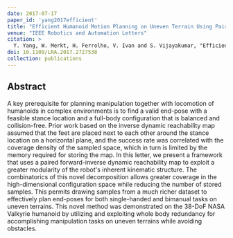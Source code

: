 ```yaml
---
date: 2017-07-17
paper_id: 'yang2017efficient'
title: "Efficient Humanoid Motion Planning on Uneven Terrain Using Paired Forward-Inverse Dynamic Reachability Maps"
venue: "IEEE Robotics and Automation Letters"
citation: >
  Y. Yang, W. Merkt, H. Ferrolho, V. Ivan and S. Vijayakumar, "Efficient Humanoid Motion Planning on Uneven Terrain Using Paired Forward-Inverse Dynamic Reachability Maps," in <em>IEEE Robotics and Automation Letters</em>, vol. 2, no. 4, pp. 2279-2286, Oct. 2017.
doi: 10.1109/LRA.2017.2727538
collection: publications
---
```


## Abstract

A key prerequisite for planning manipulation together with locomotion of humanoids in complex environments is to find a valid end-pose with a feasible stance location and a full-body configuration that is balanced and collision-free. Prior work based on the inverse dynamic reachability map assumed that the feet are placed next to each other around the stance location on a horizontal plane, and the success rate was correlated with the coverage density of the sampled space, which in turn is limited by the memory required for storing the map. In this letter, we present a framework that uses a paired forward-inverse dynamic reachability map to exploit a greater modularity of the robot's inherent kinematic structure. The combinatorics of this novel decomposition allows greater coverage in the high-dimensional configuration space while reducing the number of stored samples. This permits drawing samples from a much richer dataset to effectively plan end-poses for both single-handed and bimanual tasks on uneven terrains. This novel method was demonstrated on the 38-DoF NASA Valkyrie humanoid by utilizing and exploiting whole body redundancy for accomplishing manipulation tasks on uneven terrains while avoiding obstacles.
